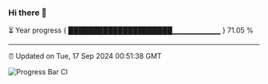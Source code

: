 ### Hi there 👋

⏳ Year progress { █████████████████████▁▁▁▁▁▁▁▁▁ } 71.05 %

---

⏰ Updated on Tue, 17 Sep 2024 00:51:38 GMT

![Progress Bar CI](https://github.com/liununu/liununu/workflows/Progress%20Bar%20CI/badge.svg)
